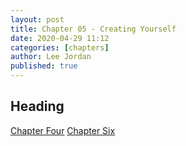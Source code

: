 ```yaml
---
layout: post
title: Chapter 05 - Creating Yourself
date: 2020-04-29 11:12
categories: [chapters]
author: Lee Jordan
published: true
---
```


<h2>Heading</h2>




<div class="pagination">
    <a class="pagination-item older" href="https://therapy.geraldleejordan.com/chapter-04/">Chapter Four</a>
      <a class="pagination-item newer" href="https://therapy.geraldleejordan.com/chapter-06/">Chapter Six</a>
</div>
